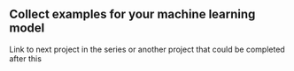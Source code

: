 ## Collect examples for your machine learning model

Link to next project in the series or another project that could be completed after this
